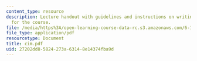 ```yaml
---
content_type: resource
description: Lecture handout with guidelines and instructions on writing lab reports
  for the course.
file: /media/https%3A/open-learning-course-data-rc.s3.amazonaws.com/6-111-introductory-digital-systems-laboratory-spring-2006/27202dd85824273a63148e14374fba9d_cim.pdf
file_type: application/pdf
resourcetype: Document
title: cim.pdf
uid: 27202dd8-5824-273a-6314-8e14374fba9d
---
```

